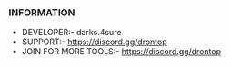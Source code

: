 ### INFORMATION
- DEVELOPER:- darks.4sure
- SUPPORT:- https://discord.gg/drontop
- JOIN FOR MORE TOOLS:- https://discord.gg/drontop
